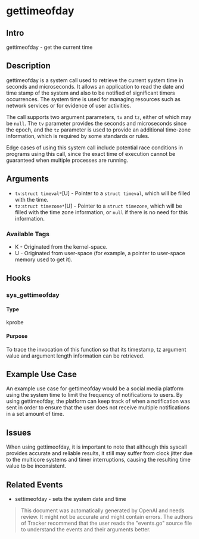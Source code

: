 
# gettimeofday

## Intro
gettimeofday - get the current time

## Description
gettimeofday is a system call used to retrieve the current system time in seconds and microseconds. It allows an application to read the date and time stamp of the system and also to be notified of significant timers occurrences. The system time is used for managing resources such as network services or for evidence of user activities.

The call supports two argument parameters, `tv` and `tz`, either of which may be `null`. The `tv` parameter provides the seconds and microseconds since the epoch, and the `tz` parameter is used to provide an additional time-zone information, which is required by some standards or rules.

Edge cases of using this system call include potential race conditions in programs using this call, since the exact time of execution cannot be guaranteed when multiple processes are running.

## Arguments
* `tv`:`struct timeval*`[U] - Pointer to a `struct timeval`, which will be filled with the time.
* `tz`:`struct timezone*`[U] - Pointer to a `struct timezone`, which will be filled with the time zone information, or `null` if there is no need for this information.

### Available Tags
* K - Originated from the kernel-space.
* U - Originated from user-space (for example, a pointer to user-space memory used to get it).

## Hooks
### sys_gettimeofday
#### Type
kprobe
#### Purpose
To trace the invocation of this function so that its timestamp, tz argument value and argument length information can be retrieved. 

## Example Use Case
An example use case for gettimeofday would be a social media platform using the system time to limit the frequency of notifications to users. By using gettimeofday, the platform can keep track of when a notification was sent in order to ensure that the user does not receive multiple notifications in a set amount of time.

## Issues
When using gettimeofday, it is important to note that although this syscall provides accurate and reliable results, it still may suffer from clock jitter due to the multicore systems and timer interruptions, causing the resulting time value to be inconsistent.

## Related Events
* settimeofday - sets the system date and time

> This document was automatically generated by OpenAI and needs review. It might
> not be accurate and might contain errors. The authors of Tracker recommend that
> the user reads the "events.go" source file to understand the events and their
> arguments better.

